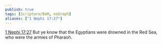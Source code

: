 ```yaml
---
publish: true
tags: [Scripture/BoM, noGraph]
aliases: ["1 Nephi 17:27"]
---
```

[1 Nephi 17:27](https://churchofjesuschrist.org/study/scriptures/bofm/1-ne/17?lang=eng&id=p27#p27) But ye know that the Egyptians were drowned in the Red Sea, who were the armies of Pharaoh.
